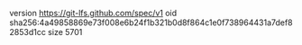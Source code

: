 version https://git-lfs.github.com/spec/v1
oid sha256:4a49858869e73f008e6b24f1b321b0d8f864c1e0f738964431a7def82853d1cc
size 5701

